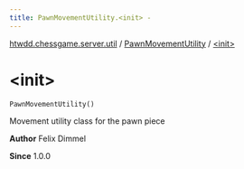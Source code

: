 ```yaml
---
title: PawnMovementUtility.<init> - 
---
```


[htwdd.chessgame.server.util](../index.html) / [PawnMovementUtility](index.html) / [&lt;init&gt;](./-init-.html)

# &lt;init&gt;

`PawnMovementUtility()`

Movement utility class for the pawn piece

**Author**
Felix Dimmel

**Since**
1.0.0

